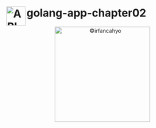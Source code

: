 # <img align="left" width="50" alt="API" src="https://cdn-icons-png.flaticon.com/128/7977/7977238.png"> golang-app-chapter02

<p align="center">
<img width="250" alt="©irfancahyo" src="https://user-images.githubusercontent.com/38809579/193409619-4f943ca1-4469-4bab-a1b8-9f5d3b350d0b.png">
</p>
